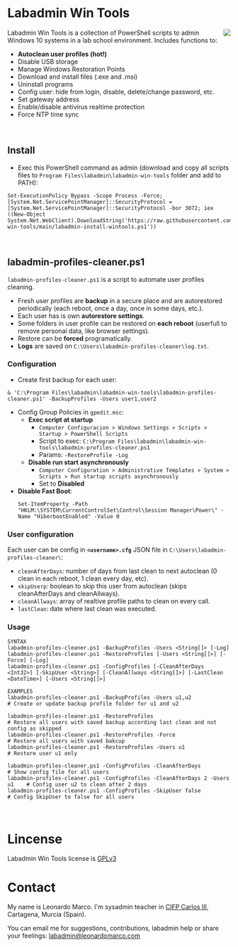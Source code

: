 # Labadmin Win Tools
<img align="right" src="https://cdn4.iconfinder.com/data/icons/online-marketing-hand-drawn-vol-3/52/online__options__services__setting__gear__option__support-128.png">
Labadmin Win Tools is a collection of PowerShell scripts to admin Windows 10 systems in a lab school environment. Includes functions to:

  * **Autoclean user profiles (hot!)**
  * Disable USB storage
  * Manage Windows Restoration Points
  * Download and install files (.exe and .msi)
  * Uninstall programs
  * Config user: hide from login, disable, delete/change password, etc.
  * Set gateway address
  * Enable/disable antivirus realtime protection
  * Force NTP time sync
<br>

## Install
* Exec this PowerShell command as admin (download and copy all scripts files to `Program Files\labadmin\labadmin-win-tools` folder and add to PATH):
```
Set-ExecutionPolicy Bypass -Scope Process -Force; [System.Net.ServicePointManager]::SecurityProtocol = [System.Net.ServicePointManager]::SecurityProtocol -bor 3072; iex ((New-Object System.Net.WebClient).DownloadString('https://raw.githubusercontent.com/leomarcov/labadmin-win-tools/main/labadmin-install-wintools.ps1'))
```
<br>

## labadmin-profiles-cleaner.ps1
`labadmin-profiles-cleaner.ps1` is a script to automate user profiles cleaning. 
  * Fresh user profiles are **backup** in a secure place and are autorestored periodically (each reboot, once a day, once in some days, etc.).
  * Each user has is own **autorestore settings**.
  * Some folders in user profile can be restored on **each reboot** (userfull to remove personal data, like browser settings).
  * Restore can be **forced** programatically.
  * **Logs** are saved on `C:\Users\labadmin-profiles-cleaner\log.txt`.

### Configuration
* Create first backup for each user:
```
& 'C:\Program Files\labadmin\labadmin-win-tools\labadmin-profiles-cleaner.ps1' -BackupProfiles -Users user1,user2
```
* Config Group Policies in `gpedit.msc`:
  * **Exec script at startup**
    * `Computer Configuracion > Windows Settings > Scripts > Startup > PowerShell Scripts`
    * Script to exec: `C:\Program Files\labadmin\labadmin-win-tools\labadmin-profiles-cleaner.ps1`
    * Params: `-RestoreProfile -Log`
  * **Disable run start asynchronously**
    * `Computer Configuration > Administrative Templates > System > Scripts > Run startup scripts asynchronously`
    * Set to **Disabled**
* **Disable Fast Boot**:
    ```
    Set-ItemProperty -Path "HKLM:\SYSTEM\CurrentControlSet\Control\Session Manager\Power\" -Name "HiberbootEnabled" -Value 0
    ```

### User configuration
Each user can be config in **`<username>.cfg`** JSON file in `C:\Users\labadmin-profiles-cleaner\`:
  * `cleanAfterDays`: number of days from last clean to next autoclean (0 clean in each reboot, 1 clean every day, etc).
  * `skipUserp`: boolean to skip this user from autoclean (skips cleanAfterDays and cleanAllways).
  * `cleanAllways`: array of realtive profile paths to clean on every call.
  * `lastClean`: date where last clean was executed.

### Usage
```
SYNTAX
labadmin-profiles-cleaner.ps1 -BackupProfiles -Users <String[]> [-Log] 
labadmin-profiles-cleaner.ps1 -RestoreProfiles [-Users <String[]>] [-Force] [-Log] 
labadmin-profiles-cleaner.ps1 -ConfigProfiles [-CleanAfterDays <Int32>] [-SkipUser <String>] [-CleanAllways <String[]>] [-LastClean <DateTime>] [-Users <String[]>]

EXAMPLES
labadmin-profiles-cleaner.ps1 -BackupProfiles -Users u1,u2                   # Create or update backup profile folder for u1 and u2

labadmin-profiles-cleaner.ps1 -RestoreProfiles                               # Restore all users with saved backup according last clean and not config as skipped
labadmin-profiles-cleaner.ps1 -RestoreProfiles -Force                        # Restore all users with saved bakcup
labadmin-profiles-cleaner.ps1 -RestoreProfiles -Users u1                     # Restore user u1 only

labadmin-profiles-cleaner.ps1 -ConfigProfiles -CleanAfterDays                # Show config file for all users
labadmin-profiles-cleaner.ps1 -ConfigProfiles -CleanAfterDays 2 -Users u1    # Config user u2 to clean after 2 days
labadmin-profiles-cleaner.ps1 -ConfigProfiles -SkipUser false                # Config SkipUser to false for all users

```
&nbsp;  
# Lincense
Labadmin Win Tools license is [GPLv3](LICENSE)

# Contact
My name is Leonardo Marco. I'm sysadmin teacher in [CIFP Carlos III](https://cifpcarlos3.es/), Cartagena, Murcia (Spain).

You can email me for suggestions, contributions, labadmin help or share your feelings: labadmin@leonardomarco.com
